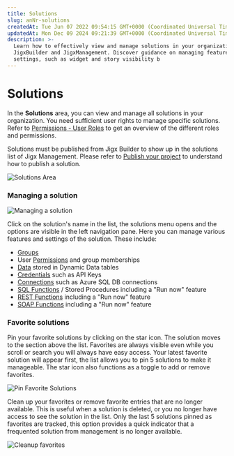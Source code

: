 ```yaml
---
title: Solutions
slug: anNr-solutions
createdAt: Tue Jun 07 2022 09:54:15 GMT+0000 (Coordinated Universal Time)
updatedAt: Mon Dec 09 2024 09:21:39 GMT+0000 (Coordinated Universal Time)
description: >-
  Learn how to effectively view and manage solutions in your organization using
  JigxBuilder and JigxManagement. Discover guidance on managing features and
  settings, such as widget and story visibility b
---
```


# Solutions

In the **Solutions** area, you can view and manage all solutions in your organization. You need sufficient user rights to manage specific solutions. Refer to [Permissions - User Roles](<../../Administration/Permissions - User Roles.md>) to get an overview of the different roles and permissions.

Solutions must be published from Jigx Builder to show up in the solutions list of Jigx Management. Please refer to [Publish your project](../../getting-started/create-an-app-from-scratch/create-the-calendar/publish-your-project.md) to understand how to publish a solution.

![Solutions Area](https://archbee-image-uploads.s3.amazonaws.com/x7vdIDH6-ScTprfmi2XXX/XK35PpJ3mMLLJv9nznEts_jm-solutionsl.png)

### Managing a solution

![Managing a solution](https://archbee-image-uploads.s3.amazonaws.com/x7vdIDH6-ScTprfmi2XXX/rpshhtRzN6rJPDv-MgvJl_jm-solwidgetsl.png)

Click on the solution's name in the list, the solutions menu opens and the options are visible in the left navigation pane. Here you can manage various features and settings of the solution. These include:

* [Groups](groups.md)
* User [Permissions](permissions.md) and group memberships
* [Data](https://docs.jigx.com/data) stored in Dynamic Data tables
* [Credentials](credentials.md) such as API Keys
* [Connections](connections.md) such as Azure SQL DB connections
* [SQL Functions](sql-functions.md) / Stored Procedures including a "Run now" feature
* [REST Functions](rest-functions.md) including a "Run now" feature
* [SOAP Functions](soap-functions.md) including a "Run now" feature

### Favorite solutions

Pin your favorite solutions by clicking on the star icon. The solution moves to the section above the list. Favorites are always visible even while you scroll or search you will always have easy access. Your latest favorite solution will appear first, the list allows you to pin 5 solutions to make it manageable. The star icon also functions as a toggle to add or remove favorites.

![Pin Favorite Solutions](https://archbee-image-uploads.s3.amazonaws.com/x7vdIDH6-ScTprfmi2XXX/fljh8-C2lt5gXhfBpNYCA_jm-favoritesl.png)

Clean up your favorites or remove favorite entries that are no longer available. This is useful when a solution is deleted, or you no longer have access to see the solution in the list. Only the last 5 solutions pinned as favorites are tracked, this option provides a quick indicator that a frequented solution from management is no longer available.

![Cleanup favorites](https://archbee-image-uploads.s3.amazonaws.com/x7vdIDH6-ScTprfmi2XXX/IwOD2INBfVT0S4ERF6xl0_jm-favoritecleanup.png)
